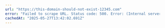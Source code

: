 ```yaml
---
url: "https://this-domain-should-not-exist-12345.com"
error: "Failed to scrape URL. Status code: 500. Error: (Internal server error) - All scraping engines failed! -- Double check the URL to make sure it's not broken. If the issue persists, contact us at help@firecrawl.com."
cachedAt: "2025-05-27T13:42:02.691Z"
---
```


